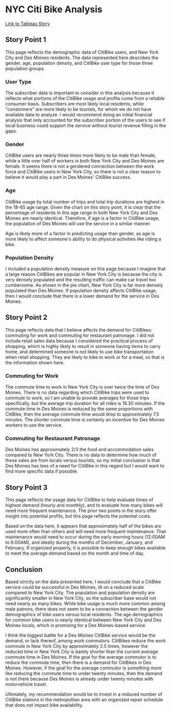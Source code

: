 # NYC Citi Bike Analysis
[Link to Tableau Story](https://public.tableau.com/profile/alexandria.nichols5400#!/vizhome/Module14Challenge/Challenge?publish=yes)

## Story Point 1
This page reflects the demographic data of CitiBike users, and New York City and Des Moines residents. The data represented here describes the gender, age, population density, and CitiBike user type for those three population groups.

### User Type
The subscriber data is important to consider in this analysis because it reflects what portions of the CitiBike usage and profits come from a reliable consumer basis. Subscribers are most likely local residents, while "constomers" are more likely to be tourists, for whom we do not have available data to analyze. I would recommend doing an initial financial analysis that only accounted for the subscriber portion of the users to see if local business could support the service without tourist revenue filling in the gaps.

### Gender
CitiBike users are nearly three times more likely to be male than female, while a little over half of workers in both New York City and Des Moines are female. It seems there is not a gendered connection between the work force and CitiBike users in New York City, so there is not a clear reason to believe it would play a part in Des Moines' CitiBike success.

### Age
CitiBike usage by total number of trips and total trip durations are highest in the 18-65 age range. Given the chart on this story point, it is clear that the percentage of residents in this age range in both New York City and Des Moines are nearly identical. Therefore, if age is a factor in CitiBike usage, the population of Des Moines will use the service in a similar manner.

Age is likely more of a factor in predicting usage than gender, as age is more likely to affect someone's ability to do physical activities like riding a bike.

### Population Density
I included a population density measure on this page because I imagine that a large reason CitiBikes are popular in New York City is because the city is very densely populated and the resulting traffic can make car travel too cumbersome. As shown in the pie chart, New York City is far more densely populated than Des Moines. If population density affects CitiBike usage, then I would conclude that there is a lower demand for the service in Des Moines.

## Story Point 2
This page reflects data that I believe affects the demand for CitiBikes: commuting for work and commuting for restaurant patronage. I did not include retail sales data because I considered the practical process of shopping, which is highly likely to result in someone having items to carry home, and determined someone is not likely to use bike transportation when retail shopping. They are likely to bike to work or for a meal, so that is the information shown here.

### Commuting for Work
The commute time to work in New York City is over twice the time of Des Moines. There is no data regarding which CitiBike trips were used to commute to work, so I am unable to provide averages for those trips specifically, but the average trip duration for all rides is 16.30 minutes. If the commute time in Des Moines is reduced by the same proportions with CitiBike, then the average commute time would drop to approximately 7.5 minutes. The shorter commute time is certainly an incentive for Des Moines workers to use the service.

### Commuting for Restaurant Patronage
Des Moines has approximately 2/3 the food and accommodation sales compared to New York City. There is no data to determine how much of these sales are from locals versus tourists, so my initial conclusion is that Des Moines has less of a need for CitiBike in this regard but I would want to find more specific data if possible.

## Story Point 3
This page reflects the usage data for CitiBike to help evaluate times of highest demand (hourly and monthly), and to evaluate how many bikes will need more frequent maintenance. The prior two points in the story offer insight into potential profits, but this page reflects the potential costs.

Based on the data here, it appears that approximately half of the bikes are used more often than others and will need more frequent maintenance. That maintenance would need to occur during the early morning hours (12:00AM to 6:00AM), and ideally during the months of December, January, and February. If organized properly, it is possible to keep enough bikes available to meet the average demand based on the month and time of day.

## Conclusion
Based strictly on the data presented here, I would conclude that a CitiBike service could be successful in Des Moines, IA on a reduced scale compared to New York City. The population and population density are significantly smaller in New York City, so the subscriber base would not need nearly as many bikes. While bike usage is much more common among male patrons, there does not seem to be a connection between the gender demographics of bike users versus local residents. The age demographics for common bike users is nearly identical between New York City and Des Moines locals, which is promising for a Des Moines-based service. 

I think the biggest battle for a Des Moines CitiBike service would be the demand, or lack thereof, among work commutors. CitiBikes reduce the work commute in New York City by approximately 2.5 times, however the reduced time in New York City is barely shorter than the current average commute time in Des Moines. If the goal for the average commutor is to reduce the commute time, then there is a demand for CitiBikes in Des Moines. However, if the goal for the average commutor is something more like reducing the commute time to under twenty minutes, then the demand is not there because Des Moines is already under twenty minutes with motorvehicle travel.

Ultimately, my recommendation would be to invest in a reduced number of CitiBike stations in the metropolitan area with an organized repair schedule that does not impact bike availability.